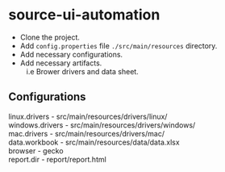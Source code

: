 # source-ui-automation

* Clone the project.
* Add `config.properties` file `./src/main/resources` directory.
* Add necessary configurations.
* Add necessary artifacts.<br>
  &nbsp;&nbsp;  i.e Brower drivers and data sheet.

## Configurations
linux.drivers - src/main/resources/drivers/linux/ <br>
   windows.drivers - src/main/resources/drivers/windows/  <br>
   mac.drivers - src/main/resources/drivers/mac/  <br>
   data.workbook - src/main/resources/data/data.xlsx <br>
   browser - gecko <br>
   report.dir - report/report.html
